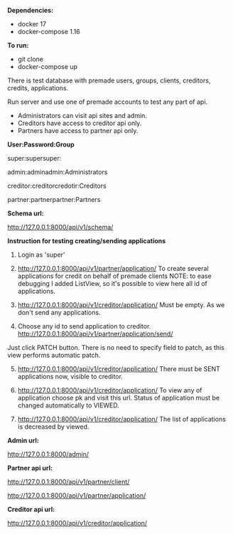**Dependencies:** 
- docker 17
- docker-compose 1.16

**To run:**
- git clone
- docker-compose up

There is test database with premade users, groups, clients, creditors, credits, applications. 

Run server and use one of premade accounts to test any part of api.

- Administrators can visit api sites and admin.
- Creditors have access to creditor api only.
- Partners have access to partner api only.

**User:Password:Group**

super:supersuper:

admin:adminadmin:Administrators

creditor:creditorcredotir:Creditors

partner:partnerpartner:Partners



**Schema url:**

http://127.0.0.1:8000/api/v1/schema/

**Instruction for testing creating/sending applications**
1. Login as 'super'

2. http://127.0.0.1:8000/api/v1/partner/application/
To create several applications for credit on behalf of premade clients
NOTE: to ease debugging I added ListView, so it's possible to view here all id of applications.

3. http://127.0.0.1:8000/api/v1/creditor/application/
Must be empty. As we don't send any applications.

4. Choose any id to send application to creditor.
http://127.0.0.1:8000/api/v1/partner/application/send/<pk>

Just click PATCH button. There is no need to specify field to patch,
as this view performs automatic patch.

5. http://127.0.0.1:8000/api/v1/creditor/application/
There must be SENT applications now, visible to creditor.

6. http://127.0.0.1:8000/api/v1/creditor/application/<pk>
To view any of application choose pk and visit this url.
Status of application must be changed automatically to VIEWED.

7. http://127.0.0.1:8000/api/v1/creditor/application/
The list of applications is decreased by viewed.



**Admin url:**

http://127.0.0.1:8000/admin/

**Partner api url:**

http://127.0.0.1:8000/api/v1/partner/client/

http://127.0.0.1:8000/api/v1/partner/application/

**Creditor api url:**

http://127.0.0.1:8000/api/v1/creditor/application/
